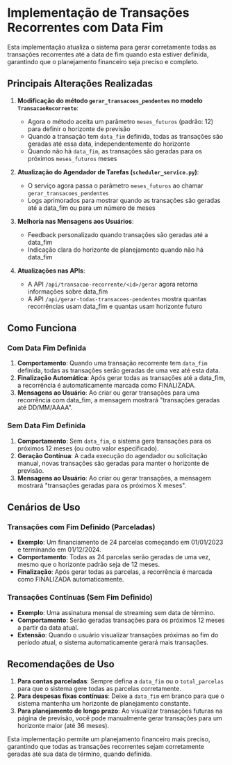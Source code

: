 # Implementação de Transações Recorrentes com Data Fim

Esta implementação atualiza o sistema para gerar corretamente todas as transações recorrentes até a data de fim quando esta estiver definida, garantindo que o planejamento financeiro seja preciso e completo.

## Principais Alterações Realizadas

1. **Modificação do método `gerar_transacoes_pendentes` no modelo `TransacaoRecorrente`**:
   - Agora o método aceita um parâmetro `meses_futuros` (padrão: 12) para definir o horizonte de previsão
   - Quando a transação tem `data_fim` definida, todas as transações são geradas até essa data, independentemente do horizonte
   - Quando não há `data_fim`, as transações são geradas para os próximos `meses_futuros` meses

2. **Atualização do Agendador de Tarefas (`scheduler_service.py`)**:
   - O serviço agora passa o parâmetro `meses_futuros` ao chamar `gerar_transacoes_pendentes`
   - Logs aprimorados para mostrar quando as transações são geradas até a data_fim ou para um número de meses

3. **Melhoria nas Mensagens aos Usuários**:
   - Feedback personalizado quando transações são geradas até a data_fim
   - Indicação clara do horizonte de planejamento quando não há data_fim

4. **Atualizações nas APIs**:
   - A API `/api/transacao-recorrente/<id>/gerar` agora retorna informações sobre data_fim
   - A API `/api/gerar-todas-transacoes-pendentes` mostra quantas recorrências usam data_fim e quantas usam horizonte futuro

## Como Funciona

### Com Data Fim Definida

1. **Comportamento**: Quando uma transação recorrente tem `data_fim` definida, todas as transações serão geradas de uma vez até esta data.
2. **Finalização Automática**: Após gerar todas as transações até a data_fim, a recorrência é automaticamente marcada como FINALIZADA.
3. **Mensagens ao Usuário**: Ao criar ou gerar transações para uma recorrência com data_fim, a mensagem mostrará "transações geradas até DD/MM/AAAA".

### Sem Data Fim Definida

1. **Comportamento**: Sem `data_fim`, o sistema gera transações para os próximos 12 meses (ou outro valor especificado).
2. **Geração Contínua**: A cada execução do agendador ou solicitação manual, novas transações são geradas para manter o horizonte de previsão.
3. **Mensagens ao Usuário**: Ao criar ou gerar transações, a mensagem mostrará "transações geradas para os próximos X meses".

## Cenários de Uso

### Transações com Fim Definido (Parceladas)

- **Exemplo**: Um financiamento de 24 parcelas começando em 01/01/2023 e terminando em 01/12/2024.
- **Comportamento**: Todas as 24 parcelas serão geradas de uma vez, mesmo que o horizonte padrão seja de 12 meses.
- **Finalização**: Após gerar todas as parcelas, a recorrência é marcada como FINALIZADA automaticamente.

### Transações Contínuas (Sem Fim Definido)

- **Exemplo**: Uma assinatura mensal de streaming sem data de término.
- **Comportamento**: Serão geradas transações para os próximos 12 meses a partir da data atual.
- **Extensão**: Quando o usuário visualizar transações próximas ao fim do período atual, o sistema automaticamente gerará mais transações.

## Recomendações de Uso

1. **Para contas parceladas**: Sempre defina a `data_fim` ou o `total_parcelas` para que o sistema gere todas as parcelas corretamente.
2. **Para despesas fixas contínuas**: Deixe a `data_fim` em branco para que o sistema mantenha um horizonte de planejamento constante.
3. **Para planejamento de longo prazo**: Ao visualizar transações futuras na página de previsão, você pode manualmente gerar transações para um horizonte maior (até 36 meses).

Esta implementação permite um planejamento financeiro mais preciso, garantindo que todas as transações recorrentes sejam corretamente geradas até sua data de término, quando definida.
